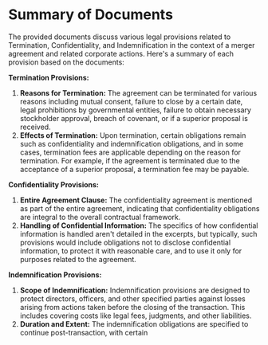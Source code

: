 # Summary of Documents

The provided documents discuss various legal provisions related to Termination, Confidentiality, and Indemnification in the context of a merger agreement and related corporate actions. Here's a summary of each provision based on the documents:

**Termination Provisions:**
1. **Reasons for Termination:** The agreement can be terminated for various reasons including mutual consent, failure to close by a certain date, legal prohibitions by governmental entities, failure to obtain necessary stockholder approval, breach of covenant, or if a superior proposal is received.
2. **Effects of Termination:** Upon termination, certain obligations remain such as confidentiality and indemnification obligations, and in some cases, termination fees are applicable depending on the reason for termination. For example, if the agreement is terminated due to the acceptance of a superior proposal, a termination fee may be payable.

**Confidentiality Provisions:**
1. **Entire Agreement Clause:** The confidentiality agreement is mentioned as part of the entire agreement, indicating that confidentiality obligations are integral to the overall contractual framework.
2. **Handling of Confidential Information:** The specifics of how confidential information is handled aren't detailed in the excerpts, but typically, such provisions would include obligations not to disclose confidential information, to protect it with reasonable care, and to use it only for purposes related to the agreement.

**Indemnification Provisions:**
1. **Scope of Indemnification:** Indemnification provisions are designed to protect directors, officers, and other specified parties against losses arising from actions taken before the closing of the transaction. This includes covering costs like legal fees, judgments, and other liabilities.
2. **Duration and Extent:** The indemnification obligations are specified to continue post-transaction, with certain